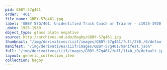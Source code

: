 ```yaml
---
pid: GBBY-57g461
order: '461'
file_name: GBBY-57g461.jpg
label: 'GBBY 57G/461: Unidentified Track Coach or Trainer - c1925-1930'
_date: 1925-1930
object_type: glass plate negative
source: http://archives.nd.edu/Bagby/GBBY-57g461.jpg
thumbnail: "/img/derivatives/iiif/images/GBBY-57g461/full/250,/0/default.jpg"
manifest: "/img/derivatives/iiif/images/GBBY-57g461/manifest.json"
full: "/img/derivatives/iiif/images/GBBY-57g461/full/1140,/0/default.jpg"
layout: generic_collection_item
collection: bagby
---
```

